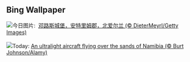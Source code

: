 ## Bing Wallpaper
![](https://www.bing.com/th?id=OHR.DunluceIreland_ZH-CN2412229757_UHD.jpg&w=1000)今日图片: &nbsp;[邓路斯城堡，安特里姆郡，北爱尔兰 (© DieterMeyrl/Getty Images)](https://www.bing.com/th?id=OHR.DunluceIreland_ZH-CN2412229757_UHD.jpg)
<br><br/>
![](https://www.bing.com/th?id=OHR.FlyoverNamibia_EN-US6033011196_UHD.jpg&w=1000)Today: [An ultralight aircraft flying over the sands of Namibia (© Burt Johnson/Alamy)](https://www.bing.com/th?id=OHR.FlyoverNamibia_EN-US6033011196_UHD.jpg)
<br><br/>
